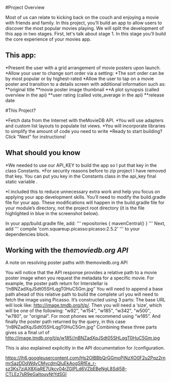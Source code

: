 
#Project Overview

Most of us can relate to kicking back on the couch and enjoying a movie with friends and family. In this project, you’ll build an app to allow users to discover the most popular movies playing. We will split the development of this app in two stages. First, let's talk about stage 1. In this stage you’ll build the core experience of your movies app.

## This app:

*Present the user with a grid arrangement of movie posters upon launch.
*Allow your user to change sort order via a setting:
*The sort order can be by most popular or by highest-rated
*Allow the user to tap on a movie poster and transition to a details screen with additional information such as:
  **original title
**movie poster image thumbnail
**A plot synopsis (called overview in the api)
**user rating (called vote_average in the api)
**release date

#This Project?

*Fetch data from the Internet with theMovieDB API.
*You will use adapters and custom list layouts to populate list views.
*You will incorporate libraries to simplify the amount of code you need to write
*Ready to start building? Click "Next" for instructions!
 

## What should you know 

*We needed to use our API_KEY to build the app so I put that key in the class Constants.
*For security reasons before to zip project I have removed that  key. You can put you key in the Constants class in the api_key final static variable . 

*I included this to reduce unnecessary extra work and help you focus on applying your app development skills.
You’ll need to modify the build.gradle file for your app. These modifications will happen in the build.gradle file for your module’s directory, not the project root directory (it is the file highlighted in blue in the screenshot below).

In your app/build.gradle file, add:
 '''
 repositories {
 mavenCentral()
}
 '''
Next, add  ''' compile 'com.squareup.picasso:picasso:2.5.2' ''' to your dependencies block.

## Working with the _themoviedb.org API_

A note on resolving poster paths with themoviedb.org API

You will notice that the API response provides a relative path to a movie poster image when you request the metadata for a specific movie.
For example, the poster path return for Interstellar is “/nBNZadXqJSdt05SHLqgT0HuC5Gm.jpg”
You will need to append a base path ahead of this relative path to build the complete url you will need to fetch the image using Picasso.
It’s constructed using 3 parts:
The base URL will look like: http://image.tmdb.org/t/p/.
Then you will need a ‘size’, which will be one of the following: "w92", "w154", "w185", "w342", "w500", "w780", or "original". For most phones we recommend using “w185”.
And finally the poster path returned by the query, in this case “/nBNZadXqJSdt05SHLqgT0HuC5Gm.jpg”
Combining these three parts gives us a final url of http://image.tmdb.org/t/p/w185//nBNZadXqJSdt05SHLqgT0HuC5Gm.jpg 
 
This is also explained explicitly in the API documentation for /configuration.

https://lh6.googleusercontent.com/Hs2OlBBbQrGGmoPiNzXO0F2u2Pqz2rnmrSazDDdWdvCMycdmQIuEkAogSRfEe_r-sz3Ks7ziAX8XjaRE7Ukcv04rZGlPLd6VZbEBeNgL8Sdi58-CTLEz7sR9eGaItouyNtYdSGI
